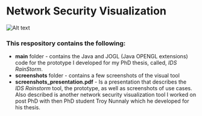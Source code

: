 # Network Security Visualization
![Alt text](https://github.com/kulsoom-abdullah/NetworkSecurityVisualization/blob/master/screenshots/Slide09.png "Optional Title")

### This respository contains the following:
* **main** folder - contains the Java and JOGL (Java OPENGL extensions) code for the prototype I developed for my PhD thesis, called, *IDS RainStorm*.
* **screenshots** folder - contains a few screenshots of the visual tool 
* **screenshots_presentation.pdf** - Is a presentation that describes the *IDS Rainstorm* tool, the prototype, as well as screenshots of use cases.  Also described is another network security visualization tool I worked on post PhD with then PhD student Troy Nunnaly which he developed for his thesis.

